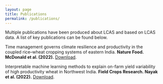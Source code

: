```yaml
---
layout: page
title: Publications
permalink: /publications/
---
```



Multiple publications have been produced about LCAS and based on LCAS data. A list of key publications can be found below.

Time management governs climate resilience and productivity in the coupled rice–wheat cropping systems of eastern India.  **Nature Food. McDonald et al.  (2022).** [Download](/article).

Interpretable machine learning methods to explain on-farm yield variability of high productivity wheat in Northwest India. **Field Crops Research. Nayak et al. (2022).** [Download](/article). 
